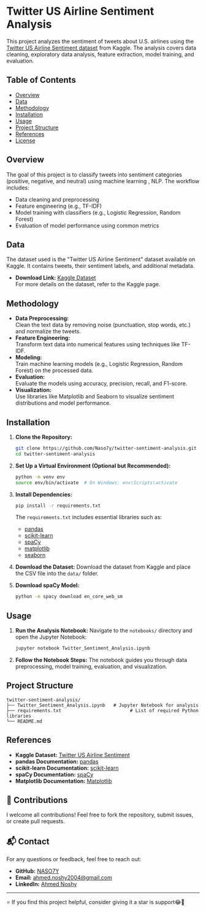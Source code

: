 # Twitter US Airline Sentiment Analysis

This project analyzes the sentiment of tweets about U.S. airlines using the [Twitter US Airline Sentiment dataset](https://www.kaggle.com/crowdflower/twitter-airline-sentiment) from Kaggle. The analysis covers data cleaning, exploratory data analysis, feature extraction, model training, and evaluation. 

## Table of Contents
- [Overview](#overview)
- [Data](#data)
- [Methodology](#methodology)
- [Installation](#installation)
- [Usage](#usage)
- [Project Structure](#project-structure)
- [References](#references)
- [License](#license)

## Overview
The goal of this project is to classify tweets into sentiment categories (positive, negative, and neutral) using machine learning , NLP. The workflow includes:
- Data cleaning and preprocessing
- Feature engineering (e.g., TF-IDF)
- Model training with classifiers (e.g., Logistic Regression, Random Forest)
- Evaluation of model performance using common metrics

## Data
The dataset used is the "Twitter US Airline Sentiment" dataset available on Kaggle. It contains tweets, their sentiment labels, and additional metadata.  
- **Download Link:** [Kaggle Dataset](https://www.kaggle.com/crowdflower/twitter-airline-sentiment)  
For more details on the dataset, refer to the Kaggle page.

## Methodology
- **Data Preprocessing:**  
  Clean the text data by removing noise (punctuation, stop words, etc.) and normalize the tweets.
- **Feature Engineering:**  
  Transform text data into numerical features using techniques like TF-IDF.
- **Modeling:**  
  Train machine learning models (e.g., Logistic Regression, Random Forest) on the processed data.
- **Evaluation:**  
  Evaluate the models using accuracy, precision, recall, and F1-score.
- **Visualization:**  
  Use libraries like Matplotlib and Seaborn to visualize sentiment distributions and model performance.

## Installation

1. **Clone the Repository:**
   ```bash
   git clone https://github.com/Naso7y/twitter-sentiment-analysis.git
   cd twitter-sentiment-analysis
   ```

2. **Set Up a Virtual Environment (Optional but Recommended):**
   ```bash
   python -m venv env
   source env/bin/activate  # On Windows: env\Scripts\activate
   ```

3. **Install Dependencies:**
   ```bash
   pip install -r requirements.txt
   ```
   The `requirements.txt` includes essential libraries such as:
   - [pandas](https://pandas.pydata.org/docs/)
   - [scikit-learn](https://scikit-learn.org/stable/documentation.html)
   - [spaCy](https://spacy.io/)
   - [matplotlib](https://matplotlib.org/stable/contents.html)
   - [seaborn](https://seaborn.pydata.org/)

4. **Download the Dataset:**
   Download the dataset from Kaggle and place the CSV file into the `data/` folder.

5. **Download spaCy Model:**
   ```bash
   python -m spacy download en_core_web_sm
   ```

## Usage

1. **Run the Analysis Notebook:**
   Navigate to the `notebooks/` directory and open the Jupyter Notebook:
   ```bash
   jupyter notebook Twitter_Sentiment_Analysis.ipynb
   ```
2. **Follow the Notebook Steps:**
   The notebook guides you through data preprocessing, model training, evaluation, and visualization.

## Project Structure
```
twitter-sentiment-analysis/
├── Twitter_Sentiment_Analysis.ipynb   # Jupyter Notebook for analysis
├── requirements.txt                         # List of required Python libraries
└── README.md
```

## References
- **Kaggle Dataset:** [Twitter US Airline Sentiment](https://www.kaggle.com/crowdflower/twitter-airline-sentiment)
- **pandas Documentation:** [pandas](https://pandas.pydata.org/docs/)
- **scikit-learn Documentation:** [scikit-learn](https://scikit-learn.org/stable/documentation.html)
- **spaCy Documentation:** [spaCy](https://spacy.io/)
- **Matplotlib Documentation:** [Matplotlib](https://matplotlib.org/stable/contents.html)


## 🤝 Contributions
I welcome all contributions! Feel free to fork the repository, submit issues, or create pull requests.

## 📬 Contact
For any questions or feedback, feel free to reach out:

- **GitHub:** [NASO7Y](https://github.com/NASO7Y)
- **Email:** ahmed.noshy2004@gmail.com
- **LinkedIn:** [Ahmed Noshy](https://www.linkedin.com/in/nos7y/)


---
⭐ If you find this project helpful, consider giving it a star is support😂🌹
